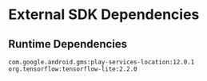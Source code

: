# External SDK Dependencies

## Runtime Dependencies

```text
com.google.android.gms:play-services-location:12.0.1
org.tensorflow:tensorflow-lite:2.2.0
```



